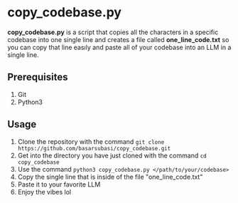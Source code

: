 # copy_codebase.py

**copy_codebase.py** is a script that copies all the characters in a specific codebase into one single line and creates a file called **one_line_code.txt** so you can copy that line easıly and paste all of your codebase into an LLM in a single line.



## Prerequisites

1. Git
2. Python3

## Usage

1. Clone the repository with the command  `git clone https://github.com/basarsubasi/copy_codebase.git`
2. Get into the directory you have just cloned with the command `cd copy_codebase`
3. Use the command `python3 copy_codebase.py </path/to/your/codebase>`
4. Copy the single line that is inside of the file "one_line_code.txt"
5. Paste it to your favorite LLM
6. Enjoy the vibes lol

